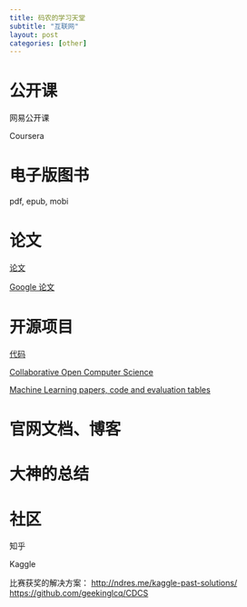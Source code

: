 ```yaml
---
title: 码农的学习天堂
subtitle: "互联网"
layout: post
categories: [other]
---
```



# 公开课

网易公开课

Coursera


# 电子版图书

pdf, epub, mobi

# 论文

[论文](https://arxiv.org/)

[Google 论文](https://ai.google/research/pubs/?year=2018)

# 开源项目

[代码](https://github.com/)

[Collaborative Open Computer Science](http://www.gitxiv.com/)

[Machine Learning papers, code and evaluation tables](https://paperswithcode.com/sota)


# 官网文档、博客





# 大神的总结


# 社区

知乎

Kaggle

比赛获奖的解决方案：
http://ndres.me/kaggle-past-solutions/
https://github.com/geekinglcq/CDCS



